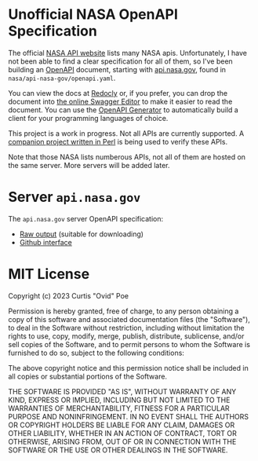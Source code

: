 # Unofficial NASA OpenAPI Specification

The official [NASA API website](https://api.nasa.gov/) lists many NASA apis.
Unfortunately, I have not been able to find a clear specification for all of
them, so I've been building an [OpenAPI](https://www.openapis.org/) document,
starting with [api.nasa.gov](https://api.nasa.gov), found in
`nasa/api-nasa-gov/openapi.yaml`.

You can view the docs at
[Redocly](https://redocly.github.io/redoc/?url=https://raw.githubusercontent.com/Ovid/nasa-openapi/main/nasa/api-nasa-gov/openapi.yaml)
or, if you prefer, you can drop the document into [the online Swagger
Editor](https://editor.swagger.io/) to make it easier to read the document.
You can use the [OpenAPI Generator](https://openapi-generator.tech/) to
automatically build a client for your programming languages of choice.

This project is a work in progress. Not all APIs are currently supported. A
[companion project written in Perl](https://github.com/Ovid/webservice-nasa)
is being used to verify these APIs.

Note that those NASA lists numberous APIs, not all of them are hosted on the
same server. More servers will be added later.

# Server `api.nasa.gov`

The `api.nasa.gov` server OpenAPI specification:

* [Raw output](https://raw.githubusercontent.com/Ovid/nasa-openapi/main/nasa/api-nasa-gov/openapi.yaml) (suitable for downloading)
* [Github interface](https://github.com/Ovid/nasa-openapi/blob/main/nasa/api-nasa-gov/openapi.yaml)

# MIT License

Copyright (c) 2023 Curtis "Ovid" Poe

Permission is hereby granted, free of charge, to any person obtaining a copy
of this software and associated documentation files (the "Software"), to deal
in the Software without restriction, including without limitation the rights
to use, copy, modify, merge, publish, distribute, sublicense, and/or sell
copies of the Software, and to permit persons to whom the Software is
furnished to do so, subject to the following conditions:

The above copyright notice and this permission notice shall be included in all
copies or substantial portions of the Software.

THE SOFTWARE IS PROVIDED "AS IS", WITHOUT WARRANTY OF ANY KIND, EXPRESS OR
IMPLIED, INCLUDING BUT NOT LIMITED TO THE WARRANTIES OF MERCHANTABILITY,
FITNESS FOR A PARTICULAR PURPOSE AND NONINFRINGEMENT. IN NO EVENT SHALL THE
AUTHORS OR COPYRIGHT HOLDERS BE LIABLE FOR ANY CLAIM, DAMAGES OR OTHER
LIABILITY, WHETHER IN AN ACTION OF CONTRACT, TORT OR OTHERWISE, ARISING FROM,
OUT OF OR IN CONNECTION WITH THE SOFTWARE OR THE USE OR OTHER DEALINGS IN THE
SOFTWARE.
